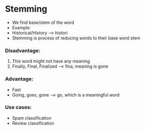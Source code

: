 # Stemming

* We find base/stem of the word
* Example:&#x20;
* Historical/History --> histori
* Stemming is process of reducing words to their base word stem

### Disadvantage:

1. This word might not have any meaning
2. Finally, Final, Finalized --> fina, meaning is gone

### Advantage:

* Fast
* Going, goes, gone --> go, which is a meaningful word

### Use cases:

* Spam classification
* Review classification

